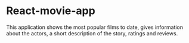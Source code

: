 # React-movie-app

This application shows the most popular films to date, gives information about the actors, a short description of the story, ratings and reviews. 
